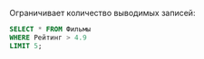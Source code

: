 Ограничивает количество выводимых записей:
```SQL
SELECT * FROM Фильмы
WHERE Рейтинг > 4.9
LIMIT 5;
```